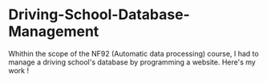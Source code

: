 # Driving-School-Database-Management
Whithin the scope of the NF92 (Automatic data processing) course, I had to manage a driving school's database by programming a website. Here's my work ! 
